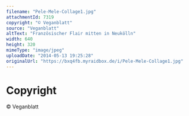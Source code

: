 ```yaml
---
filename: "Pele-Mele-Collage1.jpg"
attachmentId: 7319
copyright: "© Veganblatt"
source: "Veganblatt"
altText: "Französischer Flair mitten in Neukölln"
width: 640
height: 320
mimeType: "image/jpeg"
uploadDate: "2014-05-13 19:25:28"
originalUrl: "https://bxq4fb.myraidbox.de/i/Pele-Mele-Collage1.jpg"
---
```


# Copyright

© Veganblatt
